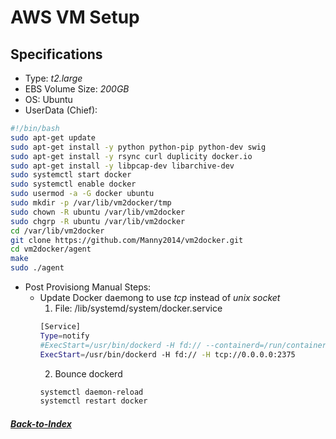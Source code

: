 # AWS VM Setup

## Specifications
- Type: *t2.large*
- EBS Volume Size: *200GB*
- OS: Ubuntu
- UserData (Chief):
```bash
#!/bin/bash
sudo apt-get update 
sudo apt-get install -y python python-pip python-dev swig
sudo apt-get install -y rsync curl duplicity docker.io
sudo apt-get install -y libpcap-dev libarchive-dev
sudo systemctl start docker
sudo systemctl enable docker
sudo usermod -a -G docker ubuntu 
sudo mkdir -p /var/lib/vm2docker/tmp
sudo chown -R ubuntu /var/lib/vm2docker
sudo chgrp -R ubuntu /var/lib/vm2docker
cd /var/lib/vm2docker
git clone https://github.com/Manny2014/vm2docker.git
cd vm2docker/agent
make
sudo ./agent
```
- Post Provisiong Manual Steps:
    - Update Docker daemong to use *tcp* instead of *unix socket*
        1. File: /lib/systemd/system/docker.service
        ```bash
        [Service]
        Type=notify
        #ExecStart=/usr/bin/dockerd -H fd:// --containerd=/run/containerd/containerd.sock
        ExecStart=/usr/bin/dockerd -H fd:// -H tcp://0.0.0.0:2375
        ```
        2. Bounce dockerd
        ```bash
        systemctl daemon-reload
        systemctl restart docker
        ```


##### [Back-to-Index](../../00-Index.md)
